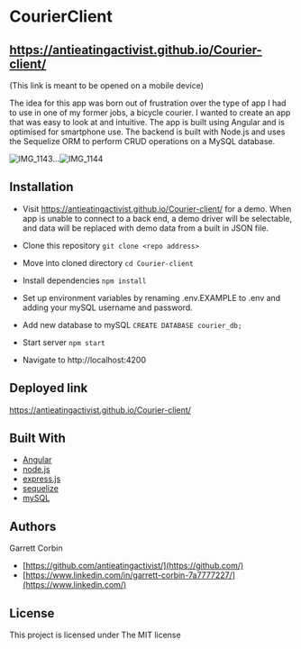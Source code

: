 # CourierClient

## https://antieatingactivist.github.io/Courier-client/
(This link is meant to be opened on a mobile device) 

The idea for this app was born out of frustration over the type of app I had to use in one of my former jobs, a bicycle courier. I wanted to create an app that was easy to look at and intuitive. The app is built using Angular and is optimised for smartphone use. The backend is built with Node.js and uses the Sequelize ORM to perform CRUD operations on a MySQL database.

![IMG_1143](https://user-images.githubusercontent.com/1414728/195002403-92a42911-2fa6-4196-9f0c-a2bc01f54cce.jpeg)...![IMG_1144](https://user-images.githubusercontent.com/1414728/195002418-828fb986-f4a0-4be4-b5f8-e0661dc5f94c.jpeg)

## Installation

- Visit https://antieatingactivist.github.io/Courier-client/ for a demo. When app is unable to connect to a back end, a demo driver will be selectable, and data will be replaced with demo data from a built in JSON file.

- Clone this repository `git clone <repo address>`
- Move into cloned directory `cd Courier-client`
- Install dependencies `npm install`
- Set up environment variables by renaming .env.EXAMPLE to .env and adding your mySQL username and password.
- Add new database to mySQL `CREATE DATABASE courier_db;`
- Start server `npm start`
- Navigate to http://localhost:4200


## Deployed link

https://antieatingactivist.github.io/Courier-client/

## Built With

* [Angular](https://angular.io)
* [node.js](https://nodejs.dev) 
* [express.js](http://expressjs.com)
* [sequelize](https://sequelize.org)
* [mySQL](https://www.mysql.com)

## Authors

Garrett Corbin

- [https://github.com/antieatingactivist/](https://github.com/)
- [https://www.linkedin.com/in/garrett-corbin-7a7777227/](https://www.linkedin.com/)

## License

This project is licensed under The MIT license
